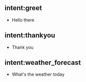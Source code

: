 ## intent:greet
- Hello there

## intent:thankyou
- Thank you

## intent:weather_forecast
- What's the weather today[](location:Chengdu)

